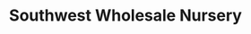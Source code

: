 ---
title: "Southwest Wholesale Nursery"
url: /carrollton/southwest-wholesale-nursery/
shop: Garten-Center
---